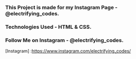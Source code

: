### This Project is made for my Instagram Page - @electrifying_codes.

### Technologies Used - HTML & CSS.

### Follow Me on Instagram - @electrifying_codes.

[Instagram] :https://www.instagram.com/electrifying_codes/
